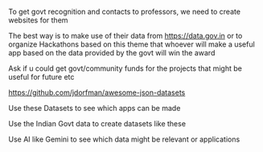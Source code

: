 
To get govt recognition and contacts to professors, we need to create websites for them

The best way is to make use of their data from https://data.gov.in or to organize Hackathons based on this theme that whoever will make a useful app based on the data provided by the govt will win the award

Ask if u could get govt/community funds for the projects that might be useful for future etc

https://github.com/jdorfman/awesome-json-datasets

Use these Datasets to see which apps can be made

Use the Indian Govt data to create datasets like these 

Use AI like Gemini to see which data might be relevant or applications
